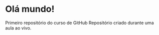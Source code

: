 # Olá mundo!
 Primeiro repositório do curso de GitHub
 Repositório criado durante uma aula ao vivo.
